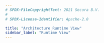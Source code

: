```yaml
---
# SPDX-FileCopyrightText: 2021 Secura B.V.
#
# SPDX-License-Identifier: Apache-2.0

title: "Architecture Runtime View"
sidebar_label: "Runtime View"
---
```

